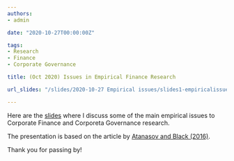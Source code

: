 ```yaml
---
authors:
- admin

date: "2020-10-27T00:00:00Z"

tags: 
- Research
- Finance
- Corporate Governance

title: (Oct 2020) Issues in Empirical Finance Research

url_slides: "/slides/2020-10-27 Empirical issues/slides1-empiricalissues.html"

---
```


<!-- https://raw.githubusercontent.com/yihui/blogdown-static/master/content/_index.md -->

Here are the [slides](/slides/slides1-empiricalissues.html) where I discuss some of the main empirical issues to Corporate Finance and Corporeta Governance research.

The presentation is based on the article by [Atanasov and Black (2016)](https://cfr.pub/published/cfr-0036.pdf).


Thank you for passing by!
